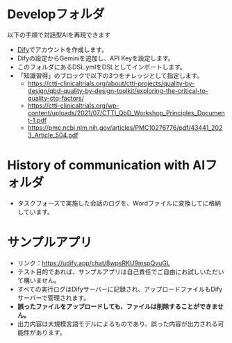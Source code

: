 # Developフォルダ
以下の手順で対話型AIを再現できます
- [Dify](https://dify.ai/)でアカウントを作成します。
- Difyの設定からGeminiを追加し、API Keyを設定します。
- このフォルダにあるDSL.ymlをDSLとしてインポートします。
- 「知識習得」のブロックで以下の3つをナレッジとして指定します。
   - https://ctti-clinicaltrials.org/about/ctti-projects/quality-by-design/qbd-quality-by-design-toolkit/exploring-the-critical-to-quality-ctq-factors/
   - https://ctti-clinicaltrials.org/wp-content/uploads/2021/07/CTTI_QbD_Workshop_Principles_Document-1.pdf
   - https://pmc.ncbi.nlm.nih.gov/articles/PMC10276776/pdf/43441_2023_Article_504.pdf

# History of communication with AIフォルダ
- タスクフォースで実施した会話のログを、Wordファイルに変換してに格納しています。

# サンプルアプリ
- リンク：https://udify.app/chat/8wpsRKU9mspQvuGL
- テスト目的であれば、サンプルアプリは自己責任でご自由にお試しいただいて構いません。
- すべての実行ログはDifyサーバーに記録され、アップロードファイルもDifyサーバーで管理されます。
- **誤ったファイルをアップロードしても、ファイルは削除することができません。**
- 出力内容は大規模言語モデルによるものであり、誤った内容が出力される可能性があります。

